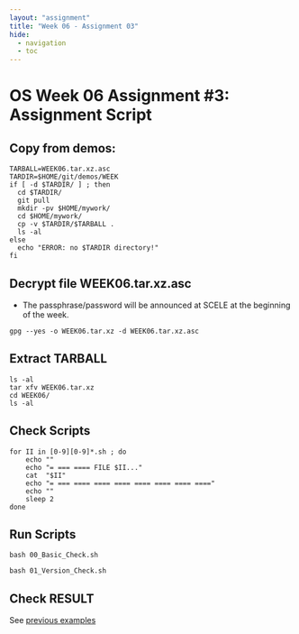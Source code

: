 ```yaml
---
layout: "assignment"
title: "Week 06 - Assignment 03" 
hide:
  - navigation
  - toc
---
```


# OS Week 06 Assignment #3: Assignment Script

## Copy from demos:

```
TARBALL=WEEK06.tar.xz.asc
TARDIR=$HOME/git/demos/WEEK
if [ -d $TARDIR/ ] ; then
  cd $TARDIR/
  git pull
  mkdir -pv $HOME/mywork/
  cd $HOME/mywork/
  cp -v $TARDIR/$TARBALL .
  ls -al
else
  echo "ERROR: no $TARDIR directory!"
fi
```

## Decrypt file WEEK06.tar.xz.asc

- The passphrase/password will be announced at SCELE at the beginning of the week.

```
gpg --yes -o WEEK06.tar.xz -d WEEK06.tar.xz.asc
```

## Extract TARBALL

```
ls -al
tar xfv WEEK06.tar.xz
cd WEEK06/
ls -al
```

## Check Scripts

```
for II in [0-9][0-9]*.sh ; do
    echo ""
    echo "= === ==== FILE $II..."
    cat  "$II"
    echo "= === ==== ==== ==== ==== ==== ==== ===="
    echo ""
    sleep 2
done
```

## Run Scripts

```
bash 00_Basic_Check.sh

bash 01_Version_Check.sh
```

## Check RESULT

See [previous examples](..\W03-04)
